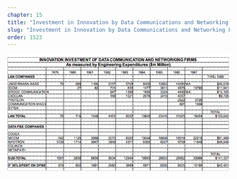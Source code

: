 ```yaml
---
chapter: 15
title: "Investment in Innovation by Data Communications and Networking Firms"
slug: "Investment in Innovation by Data Communications and Networking Firms"
order: 1523
---
```


![Investment in Innovation by Data Communications and Networking Firms](/assets/img/AnalysisLANvsDPBX-Innovation.png)
